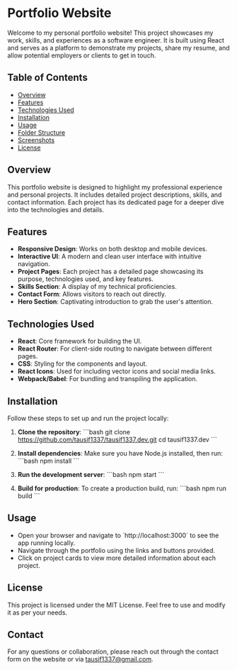 # Portfolio Website

Welcome to my personal portfolio website! This project showcases my work, skills, and experiences as a software engineer. It is built using React and serves as a platform to demonstrate my projects, share my resume, and allow potential employers or clients to get in touch.

## Table of Contents
- [Overview](#overview)
- [Features](#features)
- [Technologies Used](#technologies-used)
- [Installation](#installation)
- [Usage](#usage)
- [Folder Structure](#folder-structure)
- [Screenshots](#screenshots)
- [License](#license)

## Overview
This portfolio website is designed to highlight my professional experience and personal projects. It includes detailed project descriptions, skills, and contact information. Each project has its dedicated page for a deeper dive into the technologies and details.

## Features
- **Responsive Design**: Works on both desktop and mobile devices.
- **Interactive UI**: A modern and clean user interface with intuitive navigation.
- **Project Pages**: Each project has a detailed page showcasing its purpose, technologies used, and key features.
- **Skills Section**: A display of my technical proficiencies.
- **Contact Form**: Allows visitors to reach out directly.
- **Hero Section**: Captivating introduction to grab the user's attention.

## Technologies Used
- **React**: Core framework for building the UI.
- **React Router**: For client-side routing to navigate between different pages.
- **CSS**: Styling for the components and layout.
- **React Icons**: Used for including vector icons and social media links.
- **Webpack/Babel**: For bundling and transpiling the application.

## Installation
Follow these steps to set up and run the project locally:

1. **Clone the repository**:
   \`\`\`bash
   git clone https://github.com/tausif1337/tausif1337.dev.git
   cd tausif1337.dev
   \`\`\`

2. **Install dependencies**:
   Make sure you have Node.js installed, then run:
   \`\`\`bash
   npm install
   \`\`\`

3. **Run the development server**:
   \`\`\`bash
   npm start
   \`\`\`

4. **Build for production**:
   To create a production build, run:
   \`\`\`bash
   npm run build
   \`\`\`

## Usage
- Open your browser and navigate to \`http://localhost:3000\` to see the app running locally.
- Navigate through the portfolio using the links and buttons provided.
- Click on project cards to view more detailed information about each project.

## License
This project is licensed under the MIT License. Feel free to use and modify it as per your needs.

## Contact
For any questions or collaboration, please reach out through the contact form on the website or via [tausif1337@gmail.com](mailto:tausif1337@gmail.com).
